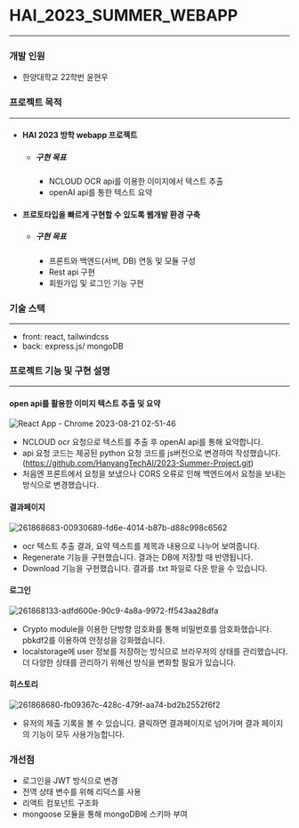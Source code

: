 # HAI_2023_SUMMER_WEBAPP

--------
### 개발 인원
- 한양대학교 22학번 윤현우

### 프로젝트 목적
------------
- #### HAI 2023 방학 webapp 프로젝트
  - ##### 구현 목표
    - NCLOUD OCR api를 이용한 이미지에서 텍스트 추출 
    - openAI api를 통한 텍스트 요약
- #### 프로토타입을 빠르게 구현할 수 있도록 웹개발 환경 구축
  - ##### 구현 목표
    - 프론트와 백엔드(서버, DB) 연동 및 모듈 구성
    - Rest api 구현
    - 회원가입 및 로그인 기능 구현

### 기술 스택
------------
- front: react, tailwindcss
- back: express.js/ mongoDB

### 프로젝트 기능 및 구현 설명
---------------
#### open api를 활용한 이미지 텍스트 추출 및 요약

![React App - Chrome 2023-08-21 02-51-46](https://github.com/YUNHYUNWOO/HAI_2023_SUMMER_WEBAPP/assets/122684695/88108d99-f0cb-4d3f-9a0d-f404a5373ccb)

- NCLOUD ocr 요청으로 텍스트를 추출 후 openAI api를 통해 요약합니다.
- api 요청 코드는 제공된 python 요청 코드를 js버전으로 변경하여 작성했습니다.
  (<https://github.com/HanyangTechAI/2023-Summer-Project.git>)
- 처음엔 프론트에서 요청을 보냈으나 CORS 오류로 인해 백엔드에서 요청을 보내는 방식으로 변경했습니다.

#### 결과페이지

![261868683-00930689-fd6e-4014-b87b-d88c998c6562](https://github.com/YUNHYUNWOO/HAI_2023_SUMMER_WEBAPP/assets/122684695/39852f30-9195-4966-8c7f-7c4fc33e4d3f)

- ocr 텍스트 추출 결과, 요약 텍스트를 제목과 내용으로 나누어 보여줍니다.
- Regenerate 기능을 구현했습니다. 결과는 DB에 저장할 때 반영됩니다.
- Download 기능을 구현했습니다. 결과를 .txt 파일로 다운 받을 수 있습니다. 

#### 로그인

![261868133-adfd600e-90c9-4a8a-9972-ff543aa28dfa](https://github.com/YUNHYUNWOO/HAI_2023_SUMMER_WEBAPP/assets/122684695/b84af4ee-f145-483e-9823-994d75a24eda)

- Crypto module을 이용한 단방향 암호화를 통해 비밀번호를 암호화했습니다.
  pbkdf2를 이용하여 안정성을 강화했습니다.
- localstorage에 user 정보를 저장하는 방식으로 브라우저의 상태를 관리했습니다.
  더 다양한 상태를 관리하기 위해선 방식을 변화할 필요가 있습니다.

#### 히스토리

![261868680-fb09367c-428c-479f-aa74-bd2b2552f6f2](https://github.com/YUNHYUNWOO/HAI_2023_SUMMER_WEBAPP/assets/122684695/6905e304-6100-4202-a108-9ad95b8cae97)

- 유저의 제출 기록을 볼 수 있습니다. 클릭하면 결과페이지로 넘어가며 결과 페이지의 기능이 모두 사용가능합니다.

### 개선점
- 로그인을 JWT 방식으로 변경
- 전역 상태 변수를 위해 리덕스를 사용
- 리액트 컴포넌트 구조화
- mongoose 모듈을 통해 mongoDB에 스키마 부여
